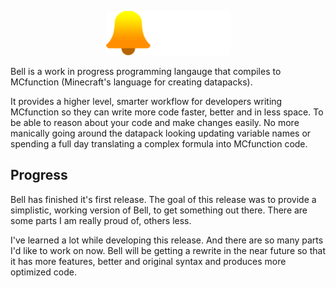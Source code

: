 <p align="center">
    <img src="assets/Bell logo + wordmark (white).svg" width="199" height="71">
</p>

Bell is a work in progress programming langauge that compiles to MCfunction (Minecraft's language for creating datapacks).

It provides a higher level, smarter workflow for developers writing MCfunction so they can write more code faster, better and in less space. To be able to reason about your code and make changes easily. No more manically going around the datapack looking updating variable names or spending a full day translating a complex
formula into MCfunction code.

## Progress
Bell has finished it's first release. The goal of this release was to provide a simplistic, working version of Bell, to get something out there. There are some parts I am really proud of, others less.

I've learned a lot while developing this release. And there are so many parts I'd like to work on now. Bell will be getting a rewrite in the near future so that it has more features, better and original syntax and produces more optimized code.
